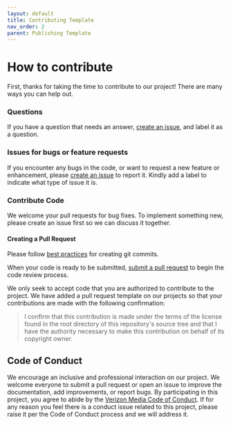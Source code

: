 ```yaml
---
layout: default
title: Contributing Template
nav_order: 2
parent: Publishing Template
---
```


# How to contribute
First, thanks for taking the time to contribute to our project! There are many ways you can help out.

### Questions

If you have a question that needs an answer, [create an issue](https://help.github.com/articles/creating-an-issue/), and label it as a question.

### Issues for bugs or feature requests

If you encounter any bugs in the code, or want to request a new feature or enhancement, please [create an issue](https://help.github.com/articles/creating-an-issue/) to report it. Kindly add a label to indicate what type of issue it is.

### Contribute Code
We welcome your pull requests for bug fixes. To implement something new, please create an issue first so we can discuss it together.

#### Creating a Pull Request
Please follow [best practices](https://github.com/trein/dev-best-practices/wiki/Git-Commit-Best-Practices) for creating git commits.

When your code is ready to be submitted, [submit a pull request](https://help.github.com/articles/creating-a-pull-request/) to begin the code review process.

We only seek to accept code that you are authorized to contribute to the project. We have added a pull request template on our projects so that your contributions are made with the following confirmation: 

> I confirm that this contribution is made under the terms of the license found in the root directory of this repository's source tree and that I have the authority necessary to make this contribution on behalf of its copyright owner.

## Code of Conduct

We encourage an inclusive and professional interaction on our project. We welcome everyone to submit a pull request or open an issue to improve the documentation, add improvements, or report bugs. By participating in this project, you agree to abide by the [Verizon Media Code of Conduct](Code-of-Conduct.md). If for any reason you feel there is a conduct issue related to this project, please raise it per the Code of Conduct process and we will address it.
